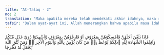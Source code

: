 ```yaml
---
title: "At-Talaq - 2"
no: 2
translation: "Maka apabila mereka telah mendekati akhir idahnya, maka rujuklah (kembali kepada) mereka dengan baik atau lepaskanlah mereka dengan baik dan persaksikanlah dengan dua orang saksi yang adil di antara kamu dan hendaklah kamu tegakkan kesaksian itu karena Allah. Demikianlah pengajaran itu diberikan bagi orang yang beriman kepada Allah dan hari akhirat. Barangsiapa bertakwa kepada Allah niscaya Dia akan membukakan jalan keluar baginya, "
tafsir: "Dalam ayat-ayat ini, Allah menerangkan bahwa apabila masa idah istri hampir habis dan suami masih ingin berkumpul kembali, ia boleh rujuk kepada istrinya dan tinggal bersama secara baik sebagai suami-istri, melaksanakan kewajibannya, memberi belanja, pakaian, tempat tinggal, dan lainnya. Akan tetapi, kalau suami tetap tidak akan rujuk kepada istri, maka ia boleh melepaskannya secara baik pula tanpa ada ketegangan terjadi, menyempurnakan maharnya, memberi mut'ah sebagai imbalan dan terima kasih atas kebaikan istrinya selama ia hidup bersama dan lain-lain yang menghibur hatinya. Apabila suami memilih rujuk, maka hendaknya hal itu disaksikan oleh dua orang saksi laki-laki yang adil, untuk memantapkan rumah tangganya kembali.\n\nSelanjutnya Allah menyerukan agar kesaksian itu diberikan secara jujur karena Allah semata-mata tanpa mengharapkan bayaran dan tanpa memihak, sebagaimana firman Allah:\n\nJadilah kamu penegak keadilan, menjadi saksi karena Allah, walaupun terhadap dirimu sendiri. (an-Nisa'/4: 135)\n\nDemikian seruan mengenai rujuk dan talak untuk menjadi pelajaran bagi orang yang beriman kepada Allah di hari akhirat. Orang yang bertakwa kepada Allah, dan patuh menaati peraturan-peraturan yang telah ditetapkan-Nya, antara lain mengenai rujuk dan talak tersebut di atas, niscaya Ia akan menunjukkan baginya jalan keluar dari kesulitan yang dihadapinya.\n\nBagi orang-orang yang bertakwa kepada Allah, tidak saja diberi dan dimudahkan jalan keluar dari kesulitan yang dihadapinya, tetapi juga diberi rezeki oleh Allah dari arah yang tidak disangka-sangka, yang belum pernah terlintas dalam pikirannya. Selanjutnya Allah menyerukan agar mereka bertawakal kepada-Nya, karena Allah-lah yang mencukupkan keperluannya mensukseskan urusannya. \n\nBertawakal kepada Allah artinya berserah diri kepada-Nya, menyerahkan sepenuhnya kepada-Nya keberhasilan usaha. Setelah ia berusaha dan memantapkan satu ikhtiar, barulah ia bertawakal. Bukanlah tawakal namanya apabila seorang menyerahkan keadaannya kepada Allah tanpa usaha dan ikhtiar. Berusaha dan berikhtiar dahulu baru bertawakal menyerahkan diri kepada Allah. \n\nPernah terjadi seorang Arab Badui berkunjung kepada Nabi di Medinah dengan mengendarai unta. Setelah orang Arab itu sampai ke tempat yang dituju, ia turun dari untanya lalu masuk menemui Nabi saw. Nabi bertanya, \"Apakah unta sudah ditambatkan?\" Orang Badui itu menjawab, \"Tidak! Saya melepaskan begitu saja, dan saya bertawakal kepada Allah.\" Nabi saw bersabda, \"Tambatkan dulu untamu, baru bertawakal.\"\n\nAllah akan melaksanakan dan menyempurnakan urusan orang yang bertawakal kepada-Nya sesuai dengan kodrat iradat-Nya, pada waktu yang telah ditetapkan, sebagaimana dijelaskan dalam firman-Nya:\n\nDan segala sesuatu ada ukuran di sisi-Nya. (ar-Ra'd/13: 8)"
---
```


فَاِذَا بَلَغْنَ اَجَلَهُنَّ فَاَمْسِكُوْهُنَّ بِمَعْرُوْفٍ اَوْ فَارِقُوْهُنَّ بِمَعْرُوْفٍ وَّاَشْهِدُوْا ذَوَيْ عَدْلٍ مِّنْكُمْ وَاَقِيْمُوا الشَّهَادَةَ لِلّٰهِ ۗذٰلِكُمْ يُوْعَظُ بِهٖ مَنْ كَانَ يُؤْمِنُ بِاللّٰهِ وَالْيَوْمِ الْاٰخِرِ ەۗ وَمَنْ يَّتَّقِ اللّٰهَ يَجْعَلْ لَّهٗ مَخْرَجًا ۙ
